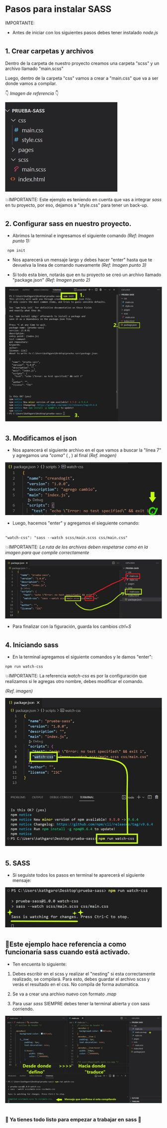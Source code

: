 # Pasos para instalar SASS
IMPORTANTE: 
- Antes de iniciar con los siguientes pasos debes tener instalado *node.js*

#

## 1. Crear carpetas y archivos

Dentro de la carpeta de nuestro proyecto creamos una carpeta "scss" y un archivo llamado "main.scss"

Luego, dentro de la carpeta "css" vamos a crear a "main.css" que va a ser donde vamos a compilar.

👇 *Imagen de referencia* 👇

![orden-de-proyecto](asset/sass-proy-order.jpg)

💥IMPORTANTE: Este ejemplo es teniendo en cuenta que vas a integrar *sass* en tu proyecto, por eso, dejamos a "style.css" para tener un back-up.

#

## 2. Configurar sass en nuestro proyecto.

- Abrimos la terminal e ingresamos el siguiente comando *(Ref: Imagen punto 1):*
```
 npm init 
```
- Nos aparecerá un mensaje largo y debes hacer "enter" hasta que te devuelva la linea de comando nuevamente *(Ref: Imagen punto 3)*

- Si todo esta bien, notarás que en tu proyecto se creó un archivo llamado "package.json" *(Ref: Imagen punto 2)*

![iniciando-sass](asset/sass-init.jpg)

#

## 3. Modificamos el json
- Nos aparecerá el siguiente archivo en el que vamos a buscar la "linea 7" y agregamos una *"coma"* ( , ) al final *(Ref. imagen)*

![npm-json](asset/npm-json.jpg)


- Luego, hacemos "enter" y agregamos el sieguiente comando:
```

"watch-css": "sass --watch scss/main.scss css/main.css"

```

💥IMPORTANTE: *La ruta de los archivos deben respetarse como en la imagen para que compile correctamente*

![package-ruta](asset/sass-json.jpg)

- Para finalizar con la figuración, guarda los cambios *ctrl+S*

#

## 4. Iniciando sass
 - En la terminal agregamos el siguiente comandos y le damos "enter":
 ```
npm run watch-css
 ```
💥IMPORTANTE: La referencia *watch-css* es por la configuración que realizamos si le agregas otro nombre, debes modificar el comando. 

 *(Ref. imagen)*

 ![sass-command](asset/sass-watch-command.jpg)


#

 ## 5. SASS 
- Si seguiste todos los pasos en terminal te aparecerá el siguiente mensaje:

 ![sass-ok](asset/sass-ok.jpg)

#

 ## 📌Este ejemplo hace referencia a como funcionaría sass cuando está activado.
- Ten encuenta lo siguiente:
1. Debes escribir en el scss y realizar el "nesting" si esta correctamente realizado, se compilará. Para esto, debes guardar el archivo scss y verás el resultado en el css. No compila de forma automática.

2. Se va a crear una archivo nuevo con formato *.map*

3. Para usar *sass* SIEMPRE debes tener la terminal abierta y con sass corriendo.

 ![sass-compile](asset/sass-compile.jpg)


#
#

### 🎁 Ya tienes todo listo para empezar a trabajar en sass 💪
